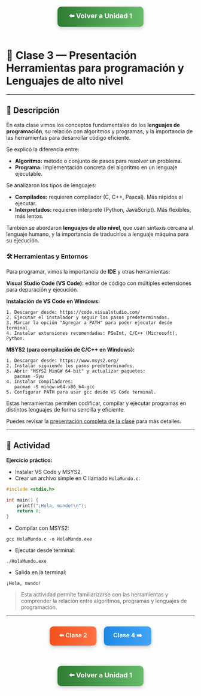 <div align="center">

<!-- Botón para volver a la Unidad 1 -->
<a href="../Unidad 1.md" style="
    background: linear-gradient(90deg, #2E7D32, #66BB6A);
    color: white;
    padding: 12px 30px;
    text-decoration: none;
    font-size: 18px;
    font-weight: bold;
    border-radius: 10px;
    box-shadow: 0 4px 10px rgba(0,0,0,0.2);
    display: inline-block;
    margin-bottom: 20px;
">
⬅️ Volver a Unidad 1
</a>

</div>

# 🧱 Clase 3 — Presentación Herramientas para programación y Lenguajes de alto nivel

---

## 📄 Descripción

En esta clase vimos los conceptos fundamentales de los **lenguajes de programación**, su relación con algoritmos y programas, y la importancia de las herramientas para desarrollar código eficiente.

Se explicó la diferencia entre:  
- **Algoritmo:** método o conjunto de pasos para resolver un problema.  
- **Programa:** implementación concreta del algoritmo en un lenguaje ejecutable.  

Se analizaron los tipos de lenguajes:  
- **Compilados:** requieren compilador (C, C++, Pascal). Más rápidos al ejecutar.  
- **Interpretados:** requieren intérprete (Python, JavaScript). Más flexibles, más lentos.  

También se abordaron **lenguajes de alto nivel**, que usan sintaxis cercana al lenguaje humano, y la importancia de traducirlos a lenguaje máquina para su ejecución.

### 🛠 Herramientas y Entornos

Para programar, vimos la importancia de **IDE** y otras herramientas:  

**Visual Studio Code (VS Code):** editor de código con múltiples extensiones para depuración y ejecución.  

**Instalación de VS Code en Windows:**  

```terminal
1. Descargar desde: https://code.visualstudio.com/
2. Ejecutar el instalador y seguir los pasos predeterminados.
3. Marcar la opción "Agregar a PATH" para poder ejecutar desde terminal.
4. Instalar extensiones recomendadas: PSeInt, C/C++ (Microsoft), Python.
```

**MSYS2 (para compilación de C/C++ en Windows):**  

```terminal
1. Descargar desde: https://www.msys2.org/
2. Instalar siguiendo los pasos predeterminados.
3. Abrir "MSYS2 MinGW 64-bit" y actualizar paquetes:
   pacman -Syu
4. Instalar compiladores:
   pacman -S mingw-w64-x86_64-gcc
5. Configurar PATH para usar gcc desde VS Code terminal.
```

Estas herramientas permiten codificar, compilar y ejecutar programas en distintos lenguajes de forma sencilla y eficiente.

Puedes revisar la [presentación completa de la clase](https://drive.google.com/file/d/1XrpTYheRlmSmuMyiv4wJWrsFAeOtctiz/view?usp=sharing) para más detalles.

---

## 🧩 Actividad

**Ejercicio práctico:**  
- Instalar VS Code y MSYS2.  
- Crear un archivo simple en C llamado `HolaMundo.c`:  

```c
#include <stdio.h>

int main() {
    printf("¡Hola, mundo!\n");
    return 0;
}
```

- Compilar con MSYS2:  

```terminal
gcc HolaMundo.c -o HolaMundo.exe
```

- Ejecutar desde terminal:  

```terminal
./HolaMundo.exe
```
- Salida en la terminal:

```terminal
¡Hola, mundo!
```
> Esta actividad permite familiarizarse con las herramientas y comprender la relación entre algoritmos, programas y lenguajes de programación.

---

<div align="center" style="display: flex; justify-content: center; gap: 20px; flex-wrap: wrap; margin-bottom: 20px;">

<!-- Botón Clase anterior -->
<a href="./Clase2_Presentacion_Elementos.md" style="
    background: linear-gradient(90deg, #F4511E, #FF7043);
    color: white;
    padding: 12px 25px;
    text-decoration: none;
    font-size: 16px;
    font-weight: bold;
    border-radius: 10px;
    box-shadow: 0 4px 10px rgba(0,0,0,0.2);
    display: inline-block;
">
⬅️ Clase 2
</a>

<!-- Botón Clase siguiente -->
<a href="./Clase4_Presentacion_Lenguajes.md" style="
    background: linear-gradient(90deg, #1E88E5, #42A5F5);
    color: white;
    padding: 12px 25px;
    text-decoration: none;
    font-size: 16px;
    font-weight: bold;
    border-radius: 10px;
    box-shadow: 0 4px 10px rgba(0,0,0,0.2);
    display: inline-block;
">
Clase 4 ➡️
</a>

</div>

<div align="center">

<!-- Botón para volver a la Unidad 1 -->
<a href="../Unidad 1.md" style="
    background: linear-gradient(90deg, #2E7D32, #66BB6A);
    color: white;
    padding: 12px 30px;
    text-decoration: none;
    font-size: 18px;
    font-weight: bold;
    border-radius: 10px;
    box-shadow: 0 4px 10px rgba(0,0,0,0.2);
    display: inline-block;
    margin-top: 20px;
">
⬅️ Volver a Unidad 1
</a>

</div>
